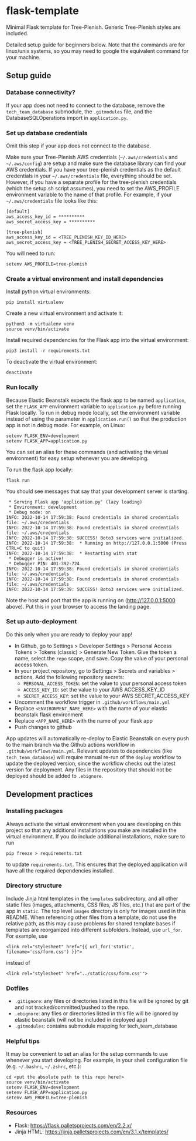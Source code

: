 # flask-template

Minimal Flask template for Tree-Plenish. Generic Tree-Plenish styles are included.

Detailed setup guide for beginners below. Note that the commands are for linux/unix systems, so you may need to google the equivalent command for your machine.

## Setup guide
### Database connectivity? 
If your app does not need to connect to the database, remove the `tech_team_database` submodule, the `.gitmodules` file, and the DatabaseSQLOperations import in `application.py`.
### Set up database credentials
Omit this step if your app does not connect to the database.

Make sure your Tree-Plenish AWS credentials (`~/.aws/credentials` and `~/.aws/config`) are setup and make sure the database library can find your AWS credentials. If you have your tree-plenish credentials as the default credentials in your `~/.aws/credentials` file, everything should be set. However, if you have a separate profile for the tree-plenish credentials (which the setup.sh script assumes), you need to set the AWS_PROFILE environment variable to the name of that profile. For example, if your `~/.aws/credentials` file looks like this:
```
[default]
aws_access_key_id = **********
aws_secret_access_key = **********

[tree-plenish]
aws_access_key_id = <TREE_PLENISH_KEY_ID_HERE>
aws_secret_access_key = <TREE_PLENISH_SECRET_ACCESS_KEY_HERE>
```
You will need to run:
```
setenv AWS_PROFILE=tree-plenish
```

### Create a virtual environment and install dependencies

Install python virtual environments:
```
pip install virtualenv
```
Create a new virtual environment and activate it:
```
python3 -m virtualenv venv
source venv/bin/activate
```
Install required dependencies for the Flask app into the virtual environment:
```
pip3 install -r requirements.txt
```
To deactivate the virtual environment:
```
deactivate
```
### Run locally
Because Elastic Beanstalk expects the flask app to be named `application`, set the `FLASK_APP` environment variable to `application.py` before running Flask locally. To run in debug mode locally, set the environment variable instead of using the parameter in `application.run()` so that the production app is not in debug mode. For example, on Linux:
```
setenv FLASK_ENV=development
setenv FLASK_APP=application.py
```
You can set an alias for these commands (and activating the virtual environment) for easy setup whenever you are developing.

To run the flask app locally:
```
flask run
```
You should see messages that say that your development server is starting.
```
 * Serving Flask app 'application.py' (lazy loading)
 * Environment: development
 * Debug mode: on
INFO: 2022-10-14 17:59:38: Found credentials in shared credentials file: ~/.aws/credentials
INFO: 2022-10-14 17:59:38: Found credentials in shared credentials file: ~/.aws/credentials
INFO: 2022-10-14 17:59:38: SUCCESS! Boto3 services were initialized.
INFO: 2022-10-14 17:59:38:  * Running on http://127.0.0.1:5000 (Press CTRL+C to quit)
INFO: 2022-10-14 17:59:38:  * Restarting with stat
 * Debugger is active!
 * Debugger PIN: 401-392-724
INFO: 2022-10-14 17:59:38: Found credentials in shared credentials file: ~/.aws/credentials
INFO: 2022-10-14 17:59:38: Found credentials in shared credentials file: ~/.aws/credentials
INFO: 2022-10-14 17:59:39: SUCCESS! Boto3 services were initialized.
```

Note the host and port that the app is running on (http://127.0.0.1:5000 above). Put this in your browser to access the landing page.

### Set up auto-deployment
Do this only when you are ready to deploy your app!
- In Github, go to Settings > Developer Settings > Personal Access Tokens > Tokens (classic) > Generate New Token. Give the token a name, select the `repo` scope, and save. Copy the value of your personal access token.
- In your project repository, go to Settings > Secrets and variables > actions. Add the following repository secrets:
    - `PERSONAL_ACCESS_TOKEN`: set the value to your personal access token
    - `ACCESS_KEY_ID`: set the value to your AWS ACCESS_KEY_ID
    - `SECRET_ACCESS_KEY`: set the value to your AWS SECRET_ACCESS_KEY
- Uncomment the workflow trigger in `.github/workflows/main.yml`
- Replace `<ENVIRONMENT_NAME_HERE>` with the name of your elastic beanstalk flask environment
- Replace `<APP_NAME_HERE>` with the name of your flask app
- Push changes to github

App updates will automatically re-deploy to Elastic Beanstalk on every push to the main branch via the Github actions workflow in `.github/workflows/main.yml`. Relevant updates to dependencies (like `tech_team_database`) will require manual re-run of the `deploy` workflow to update the deployed version, since the workflow checks out the latest version for deployment. Any files in the repository that should not be deployed should be added to `.ebignore`.

## Development practices

### Installing packages
Always activate the virtual environment when you are developing on this project so that any additional installations you make are installed in the virtual environment.
If you do include additional installations, make sure to run
```
pip freeze > requirements.txt
```
to update `requirements.txt`. This ensures that the deployed application will have all the required dependencies installed.

### Directory structure
Include Jinja html templates in the `templates` subdirectory, and all other static files (images, attachments, CSS files, JS files, etc.) that are part of the app in `static`. The top level `images` directory is only for images used in this README. When referencing other files from a template, do not use the relative path, as this may cause problems for shared template bases if templates are reorganized into different subfolders. Instead, use `url_for`. For example, use
```
<link rel="stylesheet" href="{{ url_for('static', filename='css/form.css') }}">
```
instead of
```
<link rel="stylesheet" href="../static/css/form.css'">
```

### Dotfiles
- `.gitignore`: any files or directories listed in this file will be ignored by git and not tracked/committed/pushed to the repo.
- `.ebignore`: any files or directories listed in this file will be ignored by elastic beanstalk (will not be included in deployed app)
- `.gitmodules`: contains submodule mapping for tech_team_database

### Helpful tips
It may be convenient to set an alias for the setup commands to use whenever you start developing. For example, in your shell configuration file (e.g. `~/.bashrc`, `~/.zshrc`, etc.):
```
cd <put the absolute path to this repo here!>
source venv/bin/activate
setenv FLASK_ENV=development
setenv FLASK_APP=application.py
setenv AWS_PROFILE=tree-plenish
```

### Resources
- Flask: https://flask.palletsprojects.com/en/2.2.x/
- Jinja HTML: https://jinja.palletsprojects.com/en/3.1.x/templates/